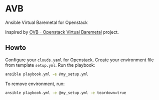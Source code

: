 # AVB

Ansible Virtual Baremetal for Openstack

Inspired by [OVB - Openstack Virtual Baremetal](https://opendev.org/openstack/openstack-virtual-baremetal) project.

## Howto

Configure your `clouds.yaml` for Openstack. Create your environment file from template `setup.yml`.
Run the playbook:

```bash
ansible playbook.yml -e @my_setup.yml
```

To remove environment, run:

```bash
ansible playbook.yml -e @my_setup.yml -e teardown=true
```
